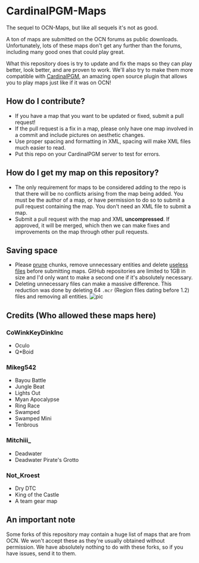 # CardinalPGM-Maps
The sequel to OCN-Maps, but like all sequels it's not as good.

A ton of maps are submitted on the OCN forums as public downloads. Unfortunately, lots of these maps don't get any further than the forums, including many good ones that could play great.

What this repository does is try to update and fix the maps so they can play better, look better, and are proven to work. We'll also try to make them more compatible with [CardinalPGM](https://github.com/twizmwazin/CardinalPGM), an amazing open source plugin that allows you to play maps just like if it was on OCN!

## How do I contribute?
 - If you have a map that you want to be updated or fixed, submit a pull request!
 - If the pull request is a fix in a map, please only have one map involved in a commit and include pictures on aesthetic changes.
 - Use proper spacing and formatting in XML, spacing will make XML files much easier to read.
 - Put this repo on your CardinalPGM server to test for errors.

## How do I get my map on this repository?
 - The only requirement for maps to be considered adding to the repo is that there will be no conflicts arising from the map being added. You must be the author of a map, or have permission to do so to submit a pull request containing the map.  You don't need an XML file to submit a map.
 - Submit a pull request with the map and XML **uncompressed**.  If approved, it will be merged, which then we can make fixes and improvements on the map through other pull requests.

## Saving space
 - Please [prune](https://docs.oc.tc/packaging/pruning_chunks) chunks, remove unnecessary entities and delete [useless files](https://docs.oc.tc/guides/packaging/cleaning_files) before submitting maps. GitHub repositories are limited to 1GB in size and I'd only want to make a second one if it's absolutely necessary.
 - Deleting unnecessary files can make a massive difference. This reduction was done by deleting 64 `.mcr` (Region files dating before 1.2) files and removing all entities.
![pic](http://puu.sh/gPEj4.png)

## Credits (Who allowed these maps here)
### CoWinkKeyDinkInc
 - Oculo
 - Q\*Boid

### Mikeg542
 - Bayou Battle
 - Jungle Beat
 - Lights Out
 - Myan Apocalypse
 - Ring Race
 - Swamped
 - Swamped Mini
 - Tenbrous

### Mitchiii_
 - Deadwater
 - Deadwater Pirate's Grotto

### Not_Kroest
 - Dry DTC
 - King of the Castle
 - A team gear map

## An important note
Some forks of this repository may contain a huge list of maps that are from OCN. We won't accept these as they're usually obtained without permission.  We have absolutely nothing to do with these forks, so if you have issues, send it to them.

